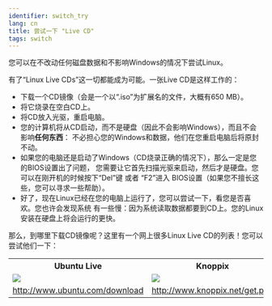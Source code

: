 ```yaml
---
identifier: switch_try
lang: cn
title: 尝试一下 "Live CD"
tags: switch
---
```


您可以在不改动任何磁盘数据和不影响Windows的情况下尝试Linux。

有了“Linux Live CDs”这一切都能成为可能。一张Live CD是这样工作的：

<ul>

<li>下载一个CD镜像（会是一个以“.iso”为扩展名的文件，大概有650 MB）。</li>

<li>将它烧录在空白CD上。</li>

<li>将CD放入光驱，重启电脑。</li>

<li>您的计算机将从CD启动，而不是硬盘（因此不会影响Windows），而且不会影响<b>任何东西</b>：
不必担心您的Windows和数据，他们在您重启电脑后将原封不动。 </li>

<li>如果您的电脑还是启动了Windows（CD烧录正确的情况下），那么一定是您的BIOS设置出了问题，
您需要让它首先扫描光驱来启动，然后才是硬盘。您可以在刚开机的时候按下“Del”键 或者 “F2”进入
BIOS设置（如果您不擅长这些，您可以寻求一些帮助）。</li>

<li>好了，现在Linux已经在您的电脑上运行了，您可以尝试一下，看您是否喜欢。您也许会发现系统
有一些慢：因为系统读取数据都要到CD上。您的Linux安装在硬盘上将会运行的更快。 
</li>

</ul>

那么，到哪里下载CD镜像呢？这里有一个网上很多Linux Live CD的列表！您可以尝试他们一下：

<table cols="2">
<tr>
<th>Ubuntu Live</th>
<th>Knoppix</th>
</tr>

<tr>
<td><a href="/img/ubuntu.png"><img src="/img/ubuntu_thumbnail.png" /></a></td>
<td><a href="/img/knoppix.png"><img src="/img/knoppix_thumbnail.png" /></a></td>
</tr>

<tr>
<td><a 
href="http://www.ubuntu.com/download">http://www.ubuntu.com/download</a></td>
<td><a 
href="http://www.knoppix.net/get.php">http://www.knoppix.net/get.php</a></td>
</tr>

</table>

